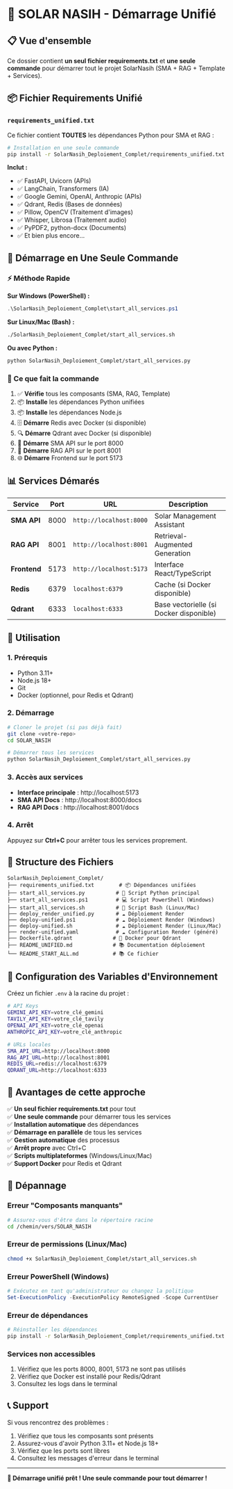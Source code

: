 # 🚀 SOLAR NASIH - Démarrage Unifié

## 📋 Vue d'ensemble

Ce dossier contient **un seul fichier requirements.txt** et **une seule commande** pour démarrer tout le projet SolarNasih (SMA + RAG + Template + Services).

## 📦 Fichier Requirements Unifié

### `requirements_unified.txt`
Ce fichier contient **TOUTES** les dépendances Python pour SMA et RAG :

```bash
# Installation en une seule commande
pip install -r SolarNasih_Deploiement_Complet/requirements_unified.txt
```

**Inclut :**
- ✅ FastAPI, Uvicorn (APIs)
- ✅ LangChain, Transformers (IA)
- ✅ Google Gemini, OpenAI, Anthropic (APIs)
- ✅ Qdrant, Redis (Bases de données)
- ✅ Pillow, OpenCV (Traitement d'images)
- ✅ Whisper, Librosa (Traitement audio)
- ✅ PyPDF2, python-docx (Documents)
- ✅ Et bien plus encore...

## 🚀 Démarrage en Une Seule Commande

### ⚡ Méthode Rapide

**Sur Windows (PowerShell) :**
```powershell
.\SolarNasih_Deploiement_Complet\start_all_services.ps1
```

**Sur Linux/Mac (Bash) :**
```bash
./SolarNasih_Deploiement_Complet/start_all_services.sh
```

**Ou avec Python :**
```bash
python SolarNasih_Deploiement_Complet/start_all_services.py
```

### 🔧 Ce que fait la commande

1. ✅ **Vérifie** tous les composants (SMA, RAG, Template)
2. 📦 **Installe** les dépendances Python unifiées
3. 📦 **Installe** les dépendances Node.js
4. 🗄️ **Démarre** Redis avec Docker (si disponible)
5. 🔍 **Démarre** Qdrant avec Docker (si disponible)
6. 🚀 **Démarre** SMA API sur le port 8000
7. 🤖 **Démarre** RAG API sur le port 8001
8. 🌐 **Démarre** Frontend sur le port 5173

## 📊 Services Démarés

| Service | Port | URL | Description |
|---------|------|-----|-------------|
| **SMA API** | 8000 | `http://localhost:8000` | Solar Management Assistant |
| **RAG API** | 8001 | `http://localhost:8001` | Retrieval-Augmented Generation |
| **Frontend** | 5173 | `http://localhost:5173` | Interface React/TypeScript |
| **Redis** | 6379 | `localhost:6379` | Cache (si Docker disponible) |
| **Qdrant** | 6333 | `localhost:6333` | Base vectorielle (si Docker disponible) |

## 🎯 Utilisation

### 1. Prérequis
- Python 3.11+
- Node.js 18+
- Git
- Docker (optionnel, pour Redis et Qdrant)

### 2. Démarrage
```bash
# Cloner le projet (si pas déjà fait)
git clone <votre-repo>
cd SOLAR_NASIH

# Démarrer tous les services
python SolarNasih_Deploiement_Complet/start_all_services.py
```

### 3. Accès aux services
- **Interface principale** : http://localhost:5173
- **SMA API Docs** : http://localhost:8000/docs
- **RAG API Docs** : http://localhost:8001/docs

### 4. Arrêt
Appuyez sur **Ctrl+C** pour arrêter tous les services proprement.

## 📁 Structure des Fichiers

```
SolarNasih_Deploiement_Complet/
├── requirements_unified.txt        # 📦 Dépendances unifiées
├── start_all_services.py          # 🐍 Script Python principal
├── start_all_services.ps1         # 💻 Script PowerShell (Windows)
├── start_all_services.sh          # 🐧 Script Bash (Linux/Mac)
├── deploy_render_unified.py       # ☁️ Déploiement Render
├── deploy-unified.ps1             # ☁️ Déploiement Render (Windows)
├── deploy-unified.sh              # ☁️ Déploiement Render (Linux/Mac)
├── render-unified.yaml            # ☁️ Configuration Render (généré)
├── Dockerfile.qdrant             # 🐳 Docker pour Qdrant
├── README_UNIFIED.md             # 📚 Documentation déploiement
└── README_START_ALL.md           # 📚 Ce fichier
```

## 🔧 Configuration des Variables d'Environnement

Créez un fichier `.env` à la racine du projet :

```bash
# API Keys
GEMINI_API_KEY=votre_clé_gemini
TAVILY_API_KEY=votre_clé_tavily
OPENAI_API_KEY=votre_clé_openai
ANTHROPIC_API_KEY=votre_clé_anthropic

# URLs locales
SMA_API_URL=http://localhost:8000
RAG_API_URL=http://localhost:8001
REDIS_URL=redis://localhost:6379
QDRANT_URL=http://localhost:6333
```

## 🎯 Avantages de cette approche

✅ **Un seul fichier requirements.txt** pour tout  
✅ **Une seule commande** pour démarrer tous les services  
✅ **Installation automatique** des dépendances  
✅ **Démarrage en parallèle** de tous les services  
✅ **Gestion automatique** des processus  
✅ **Arrêt propre** avec Ctrl+C  
✅ **Scripts multiplateformes** (Windows/Linux/Mac)  
✅ **Support Docker** pour Redis et Qdrant  

## 🚨 Dépannage

### Erreur "Composants manquants"
```bash
# Assurez-vous d'être dans le répertoire racine
cd /chemin/vers/SOLAR_NASIH
```

### Erreur de permissions (Linux/Mac)
```bash
chmod +x SolarNasih_Deploiement_Complet/start_all_services.sh
```

### Erreur PowerShell (Windows)
```powershell
# Exécutez en tant qu'administrateur ou changez la politique
Set-ExecutionPolicy -ExecutionPolicy RemoteSigned -Scope CurrentUser
```

### Erreur de dépendances
```bash
# Réinstaller les dépendances
pip install -r SolarNasih_Deploiement_Complet/requirements_unified.txt --force-reinstall
```

### Services non accessibles
1. Vérifiez que les ports 8000, 8001, 5173 ne sont pas utilisés
2. Vérifiez que Docker est installé pour Redis/Qdrant
3. Consultez les logs dans le terminal

## 📞 Support

Si vous rencontrez des problèmes :
1. Vérifiez que tous les composants sont présents
2. Assurez-vous d'avoir Python 3.11+ et Node.js 18+
3. Vérifiez que les ports sont libres
4. Consultez les messages d'erreur dans le terminal

---

**🎉 Démarrage unifié prêt ! Une seule commande pour tout démarrer !**
